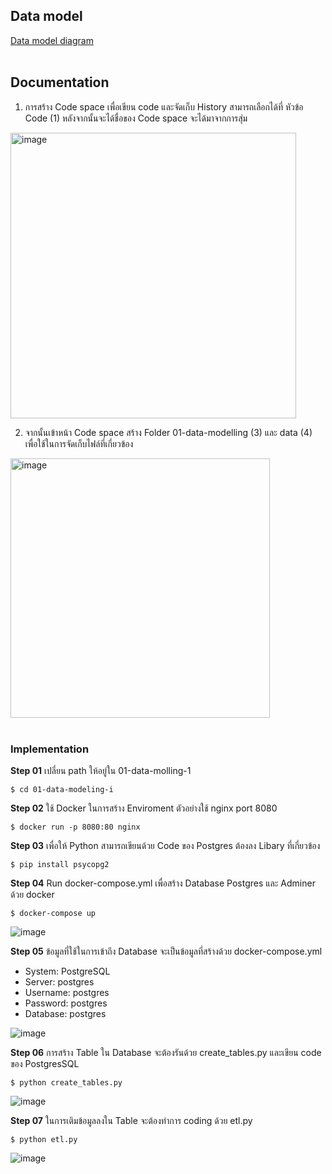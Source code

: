 ## Data model
[Data model diagram](https://github.com/Fooklnwza007/dw-and-bi/blob/main/01-data-modelling-I/Data%20model%20diagram.png)
<br>
<br>

## Documentation

1. การสร้าง Code space เพื่อเขียน code และจัดเก็บ History สามารถเลือกได้ที่ หัวข้อ Code (1) หลังจากนั้นจะได้ชื่อของ Code space จะได้มาจากการสุ่ม
<img width="457" alt="image" src="https://github.com/Fooklnwza007/dw-and-bi/assets/131597296/bcae9179-0fbd-401f-9d28-8618351978be">

2. จากนั้นเข้าหน้า Code space สร้าง Folder 01-data-modelling (3) และ data (4) เพื่อใช้ในการจัดเก็บไฟล์ที่เกี่ยวข้อง
<img width="415" alt="image" src="https://github.com/Fooklnwza007/dw-and-bi/assets/131597296/562ddaf3-d4a8-4e4d-b485-a8a387d9deca">
<br>
<br>

### Implementation

**Step 01** เปลี่ยน path ให้อยู่ใน 01-data-molling-1
```
$ cd 01-data-modeling-i
```

**Step 02** ใช้ Docker ในการสร้าง Enviroment ตัวอย่างใช้ nginx port 8080
```
$ docker run -p 8080:80 nginx
```

**Step 03** เพื่อให้ Python สามารถเขียนด้วย Code ของ Postgres ต้องลง Libary ที่เกี่ยวข้อง
```
$ pip install psycopg2
```

**Step 04** Run docker-compose.yml เพื่อสร้าง Database Postgres และ Adminer ด้วย docker
```
$ docker-compose up
```

![image](https://github.com/Fooklnwza007/dw-and-bi/assets/131597296/f979084f-71f6-45e0-8abf-c1eebfded256)


**Step 05** ข้อมูลที่ใช้ในการเข้าถึง Database จะเป็นข้อมูลที่สร้างด้วย docker-compose.yml
- System: PostgreSQL
- Server: postgres
- Username: postgres
- Password: postgres
- Database: postgres

![image](https://github.com/Fooklnwza007/dw-and-bi/assets/131597296/6840d98c-637d-4980-a7b9-50714371d3e3)


**Step 06** การสร้าง Table ใน Database จะต้องรันด้วย create_tables.py และเขียน code ของ PostgresSQL
```
$ python create_tables.py
```

![image](https://github.com/Fooklnwza007/dw-and-bi/assets/131597296/71fb7d4d-24bf-44f7-9b66-0311808ef60c)




**Step 07** ในการเติมข้อมูลลงใน Table จะต้องทำการ coding ด้วย etl.py
```
$ python etl.py
```
![image](https://github.com/Fooklnwza007/dw-and-bi/assets/131597296/1b9d1bbe-b947-440b-9b91-9337df464d17)


